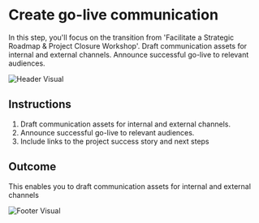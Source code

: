 # Create go-live communication

In this step, you'll focus on the transition from 'Facilitate a Strategic Roadmap & Project Closure Workshop'. Draft communication assets for internal and external channels. Announce successful go-live to relevant audiences.

![Header Visual](https://raw.githubusercontent.com/BriskenFinancials/use-case-template/main/cards/assets/UC10000426-Y-03-top.png)

## Instructions

1. Draft communication assets for internal and external channels.
2. Announce successful go-live to relevant audiences.
3. Include links to the project success story and next steps

## Outcome

This enables you to draft communication assets for internal and external channels

![Footer Visual](https://raw.githubusercontent.com/BriskenFinancials/use-case-template/main/cards/assets/UC10000426-Y-03-bottom.png)